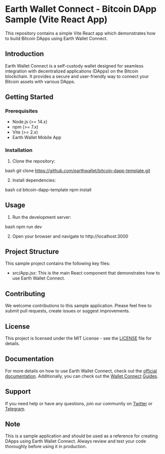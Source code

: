 # Earth Wallet Connect - Bitcoin DApp Sample (Vite React App)

This repository contains a simple Vite React app which demonstrates how to build Bitcoin DApps using Earth Wallet Connect.

## Introduction

Earth Wallet Connect is a self-custody wallet designed for seamless integration with decentralized applications (DApps) on the Bitcoin blockchain. It provides a secure and user-friendly way to connect your Bitcoin assets with various DApps.

## Getting Started

### Prerequisites

- Node.js (>= 14.x)
- npm (>= 7.x)
- Vite (>= 2.x)
- Earth Wallet Mobile App

### Installation

1. Clone the repository:

bash
git clone https://github.com/earthwallet/bitcoin-dapp-template.git


2. Install dependencies:

bash
cd bitcoin-dapp-template
npm install


## Usage

1. Run the development server:

bash
npm run dev


2. Open your browser and navigate to http://localhost:3000

## Project Structure

This sample project contains the following key files:

- src/App.jsx: This is the main React component that demonstrates how to use Earth Wallet Connect.

## Contributing

We welcome contributions to this sample application. Please feel free to submit pull requests, create issues or suggest improvements.

## License

This project is licensed under the MIT License - see the [LICENSE](LICENSE) file for details.

## Documentation

For more details on how to use Earth Wallet Connect, check out the [official documentation](https://docs.earthwallet.io). Additionally, you can check out the [Wallet Connect](https://docs.walletconnect.com/2.0/web3modal/about) [Guides](https://medium.com/walletconnect/walletconnect-sign-v2-0-beginners-guide-for-javascript-developers-c02c02d215c9).

## Support

If you need help or have any questions, join our community on [Twitter](https://twitter.com/earthwallet) or [Telegram](https://t.me/eartheans).

## Note

This is a sample application and should be used as a reference for creating DApps using Earth Wallet Connect. Always review and test your code thoroughly before using it in production.